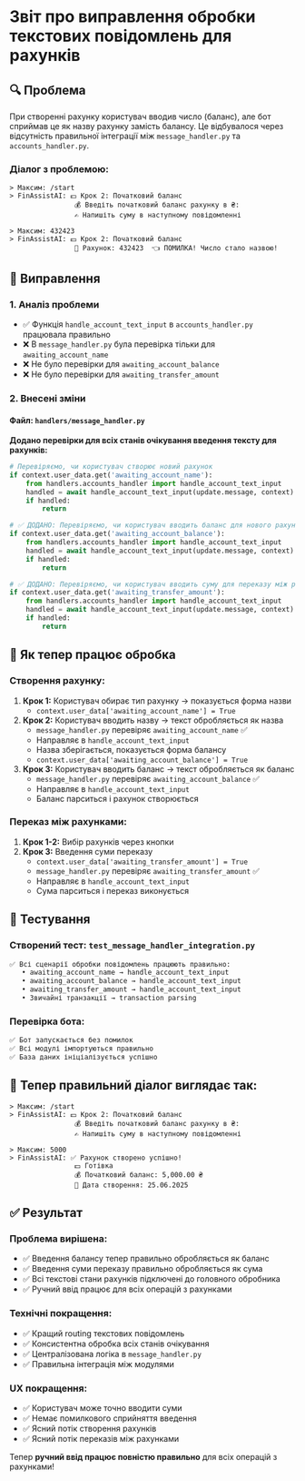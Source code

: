 # Звіт про виправлення обробки текстових повідомлень для рахунків

## 🔍 Проблема

При створенні рахунку користувач вводив число (баланс), але бот сприймав це як назву рахунку замість балансу. Це відбувалося через відсутність правильної інтеграції між `message_handler.py` та `accounts_handler.py`.

### Діалог з проблемою:

```
> Максим: /start
> FinAssistAI: 💵 Крок 2: Початковий баланс
                💰 Введіть початковий баланс рахунку в ₴:
                ✍️ Напишіть суму в наступному повідомленні

> Максим: 432423
> FinAssistAI: 💵 Крок 2: Початковий баланс
                📝 Рахунок: 432423  👈 ПОМИЛКА! Число стало назвою!
```

## 🔧 Виправлення

### 1. Аналіз проблеми

- ✅ Функція `handle_account_text_input` в `accounts_handler.py` працювала правильно
- ❌ В `message_handler.py` була перевірка тільки для `awaiting_account_name`
- ❌ Не було перевірки для `awaiting_account_balance`
- ❌ Не було перевірки для `awaiting_transfer_amount`

### 2. Внесені зміни

#### Файл: `handlers/message_handler.py`

**Додано перевірки для всіх станів очікування введення тексту для рахунків:**

```python
# Перевіряємо, чи користувач створює новий рахунок
if context.user_data.get('awaiting_account_name'):
    from handlers.accounts_handler import handle_account_text_input
    handled = await handle_account_text_input(update.message, context)
    if handled:
        return

# ✅ ДОДАНО: Перевіряємо, чи користувач вводить баланс для нового рахунку
if context.user_data.get('awaiting_account_balance'):
    from handlers.accounts_handler import handle_account_text_input
    handled = await handle_account_text_input(update.message, context)
    if handled:
        return

# ✅ ДОДАНО: Перевіряємо, чи користувач вводить суму для переказу між рахунками
if context.user_data.get('awaiting_transfer_amount'):
    from handlers.accounts_handler import handle_account_text_input
    handled = await handle_account_text_input(update.message, context)
    if handled:
        return
```

## 🔄 Як тепер працює обробка

### Створення рахунку:

1. **Крок 1:** Користувач обирає тип рахунку → показується форма назви
   - `context.user_data['awaiting_account_name'] = True`
2. **Крок 2:** Користувач вводить назву → текст обробляється як назва
   - `message_handler.py` перевіряє `awaiting_account_name` ✅
   - Направляє в `handle_account_text_input`
   - Назва зберігається, показується форма балансу
   - `context.user_data['awaiting_account_balance'] = True`
3. **Крок 3:** Користувач вводить баланс → текст обробляється як баланс
   - `message_handler.py` перевіряє `awaiting_account_balance` ✅
   - Направляє в `handle_account_text_input`
   - Баланс парситься і рахунок створюється

### Переказ між рахунками:

1. **Крок 1-2:** Вибір рахунків через кнопки
2. **Крок 3:** Введення суми переказу
   - `context.user_data['awaiting_transfer_amount'] = True`
   - `message_handler.py` перевіряє `awaiting_transfer_amount` ✅
   - Направляє в `handle_account_text_input`
   - Сума парситься і переказ виконується

## 🧪 Тестування

### Створений тест: `test_message_handler_integration.py`

```bash
✅ Всі сценарії обробки повідомлень працюють правильно:
   • awaiting_account_name → handle_account_text_input
   • awaiting_account_balance → handle_account_text_input
   • awaiting_transfer_amount → handle_account_text_input
   • Звичайні транзакції → transaction parsing
```

### Перевірка бота:

```bash
✅ Бот запускається без помилок
✅ Всі модулі імпортуються правильно
✅ База даних ініціалізується успішно
```

## 📱 Тепер правильний діалог виглядає так:

```
> Максим: /start
> FinAssistAI: 💵 Крок 2: Початковий баланс
                💰 Введіть початковий баланс рахунку в ₴:
                ✍️ Напишіть суму в наступному повідомленні

> Максим: 5000
> FinAssistAI: ✅ Рахунок створено успішно!
                💵 Готівка
                💰 Початковий баланс: 5,000.00 ₴
                📅 Дата створення: 25.06.2025
```

## ✅ Результат

### Проблема вирішена:

- ✅ Введення балансу тепер правильно обробляється як баланс
- ✅ Введення суми переказу правильно обробляється як сума
- ✅ Всі текстові стани рахунків підключені до головного обробника
- ✅ Ручний ввід працює для всіх операцій з рахунками

### Технічні покращення:

- ✅ Кращий routing текстових повідомлень
- ✅ Консистентна обробка всіх станів очікування
- ✅ Централізована логіка в `message_handler.py`
- ✅ Правильна інтеграція між модулями

### UX покращення:

- ✅ Користувач може точно вводити суми
- ✅ Немає помилкового сприйняття введення
- ✅ Ясний потік створення рахунків
- ✅ Ясний потік переказів між рахунками

Тепер **ручний ввід працює повністю правильно** для всіх операцій з рахунками!
